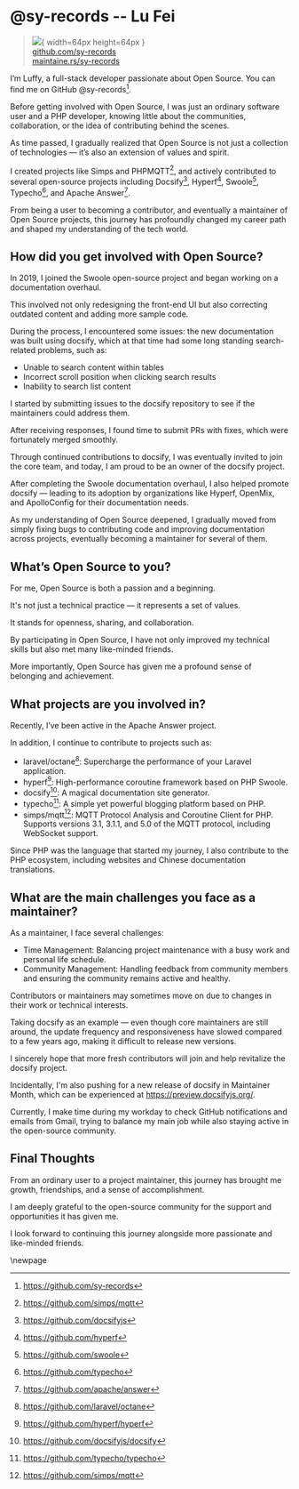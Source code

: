 # @sy-records -- Lu Fei

> ![](https://i0.wp.com/github.com/sy-records.png?resize=200%2C200&ssl=1){ width=64px height=64px }  
> [github.com/sy-records](https://github.com/sy-records)  
> [maintaine.rs/sy-records](https://maintaine.rs/sy-records)

I’m Luffy, a full-stack developer passionate about Open Source. You can find me on GitHub \@sy-records[^3].

Before getting involved with Open Source, I was just an ordinary software user and a PHP developer, knowing little about the communities, collaboration, or the idea of contributing behind the scenes.

As time passed, I gradually realized that Open Source is not just a collection of technologies — it’s also an extension of values and spirit.

I created projects like Simps and PHPMQTT[^4], and actively contributed to several open-source projects including Docsify[^5], Hyperf[^6], Swoole[^7], Typecho[^8], and Apache Answer[^9].

From being a user to becoming a contributor, and eventually a maintainer of Open Source projects, this journey has profoundly changed my career path and shaped my understanding of the tech world.

## How did you get involved with Open Source?

In 2019, I joined the Swoole open-source project and began working on a documentation overhaul.

This involved not only redesigning the front-end UI but also correcting outdated content and adding more sample code.

During the process, I encountered some issues: the new documentation was built using docsify, which at that time had some long standing search-related problems, such as:

- Unable to search content within tables
- Incorrect scroll position when clicking search results
- Inability to search list content

I started by submitting issues to the docsify repository to see if the maintainers could address them.

After receiving responses, I found time to submit PRs with fixes, which were fortunately merged smoothly.

Through continued contributions to docsify, I was eventually invited to join the core team, and today, I am proud to be an owner of the docsify project.

After completing the Swoole documentation overhaul, I also helped promote docsify — leading to its adoption by organizations like Hyperf, OpenMix, and ApolloConfig for their documentation needs.

As my understanding of Open Source deepened, I gradually moved from simply fixing bugs to contributing code and improving documentation across projects, eventually becoming a maintainer for several of them.

## What’s Open Source to you?

For me, Open Source is both a passion and a beginning.

It's not just a technical practice — it represents a set of values.

It stands for openness, sharing, and collaboration.

By participating in Open Source, I have not only improved my technical skills but also met many like-minded friends.

More importantly, Open Source has given me a profound sense of belonging and achievement.

## What projects are you involved in?

Recently, I’ve been active in the Apache Answer project.

In addition, I continue to contribute to projects such as:

- laravel/octane[^10]: Supercharge the performance of your Laravel application.
- hyperf[^11]: High-performance coroutine framework based on PHP Swoole.
- docsify[^12]: A magical documentation site generator.
- typecho[^13]: A simple yet powerful blogging platform based on PHP.
- simps/mqtt[^14]: MQTT Protocol Analysis and Coroutine Client for PHP. Supports versions 3.1, 3.1.1, and 5.0 of the MQTT protocol, including WebSocket support.

Since PHP was the language that started my journey, I also contribute to the PHP ecosystem, including websites and Chinese documentation translations.

## What are the main challenges you face as a maintainer?

As a maintainer, I face several challenges:

- Time Management: Balancing project maintenance with a busy work and personal life schedule.
- Community Management: Handling feedback from community members and ensuring the community remains active and healthy.

Contributors or maintainers may sometimes move on due to changes in their work or technical interests.

Taking docsify as an example — even though core maintainers are still around, the update frequency and responsiveness have slowed compared to a few years ago, making it difficult to release new versions.

I sincerely hope that more fresh contributors will join and help revitalize the docsify project.

Incidentally, I'm also pushing for a new release of docsify in Maintainer Month, which can be experienced at https://preview.docsifyjs.org/.

Currently, I make time during my workday to check GitHub notifications and emails from Gmail, trying to balance my main job while also staying active in the open-source community.

## Final Thoughts

From an ordinary user to a project maintainer, this journey has brought me growth, friendships, and a sense of accomplishment.

I am deeply grateful to the open-source community for the support and opportunities it has given me.

I look forward to continuing this journey alongside more passionate and like-minded friends.

\newpage


[^3]: https://github.com/sy-records
[^4]: https://github.com/simps/mqtt
[^5]: https://github.com/docsifyjs
[^6]: https://github.com/hyperf
[^7]: https://github.com/swoole
[^8]: https://github.com/typecho
[^9]: https://github.com/apache/answer
[^10]: https://github.com/laravel/octane
[^11]: https://github.com/hyperf/hyperf
[^12]: https://github.com/docsifyjs/docsify
[^13]: https://github.com/typecho/typecho
[^14]: https://github.com/simps/mqtt
